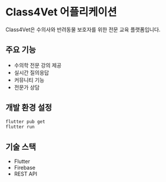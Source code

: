 # Class4Vet 어플리케이션

Class4Vet은 수의사와 반려동물 보호자를 위한 전문 교육 플랫폼입니다.

## 주요 기능
- 수의학 전문 강의 제공
- 실시간 질의응답
- 커뮤니티 기능
- 전문가 상담

## 개발 환경 설정
```bash
flutter pub get
flutter run
```

## 기술 스택
- Flutter
- Firebase
- REST API
